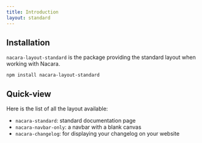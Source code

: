 ```yaml
---
title: Introduction
layout: standard
---
```


## Installation

`nacara-layout-standard` is the package providing the standard layout when working with Nacara.

```
npm install nacara-layout-standard
```

## Quick-view

Here is the list of all the layout available:

- `nacara-standard`: standard documentation page
- `nacara-navbar-only`: a navbar with a blank canvas
- `nacara-changelog`: for displaying your changelog on your website
